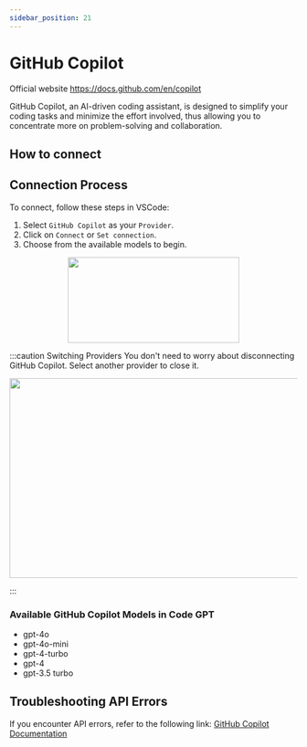 ```yaml
---
sidebar_position: 21
---
```


# GitHub Copilot
Official website https://docs.github.com/en/copilot

GitHub Copilot, an AI-driven coding assistant, is designed to simplify your coding tasks and minimize the effort involved, thus allowing you to concentrate more on problem-solving and collaboration.

## How to connect
## Connection Process
To connect, follow these steps in VSCode:
1. Select `GitHub Copilot` as your `Provider`.
2. Click on `Connect` or `Set connection`.
3. Choose from the available models to begin.

<p align="center">
  <img width="300" height="150" src="https://github.com/user-attachments/assets/64c3d5c4-ca9f-435c-aed7-cd80f8004666" />
</p>


:::caution Switching Providers
You don't need to worry about disconnecting GitHub Copilot. Select another provider to close it.

<p align="center">
  <img width="600" height="350" src="https://github.com/user-attachments/assets/14fcf3ef-ae39-4ff2-8413-da64010207c6" />
</p>

:::

### Available GitHub Copilot Models in Code GPT
- gpt-4o
- gpt-4o-mini
- gpt-4-turbo
- gpt-4
- gpt-3.5 turbo

## Troubleshooting API Errors
If you encounter API errors, refer to the following link: [GitHub Copilot Documentation](https://docs.github.com/en/copilot/about-github-copilot/what-is-github-copilot)
